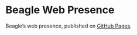 # Beagle Web Presence

Beagle’s web presence, published on [GitHub Pages](https://m1cm1c.github.io/Beagle/branches/gui-design-fix).